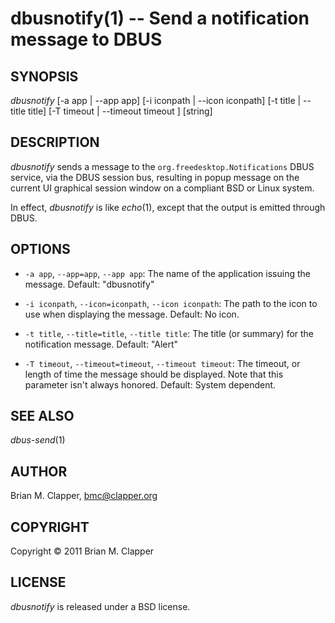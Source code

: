 dbusnotify(1) -- Send a notification message to DBUS
====================================================

## SYNOPSIS

*dbusnotify* \[-a app | --app app\] \[-i iconpath | --icon iconpath\] \[-t title | --title title\] \[-T timeout | --timeout timeout \] \[string\]

## DESCRIPTION

*dbusnotify* sends a message to the `org.freedesktop.Notifications` DBUS
service, via the DBUS session bus, resulting in popup message on the current
UI graphical session window on a compliant BSD or Linux system.

In effect, *dbusnotify* is like *echo*(1), except that the output is emitted
through DBUS.

## OPTIONS

* `-a app`, `--app=app`, `--app app`:
  The name of the application issuing the message. Default: "dbusnotify"

* `-i iconpath`, `--icon=iconpath`, `--icon iconpath`:
  The path to the icon to use when displaying the message. Default: No icon.

* `-t title`, `--title=title`, `--title title`:
  The title (or summary) for the notification message. Default: "Alert"

* `-T timeout`, `--timeout=timeout`, `--timeout timeout`:
  The timeout, or length of time the message should be displayed. Note that
  this parameter isn't always honored. Default: System dependent.

## SEE ALSO

*dbus-send*(1)

## AUTHOR

Brian M. Clapper, [bmc@clapper.org](bmc@clapper.org)

## COPYRIGHT

Copyright &copy; 2011 Brian M. Clapper

## LICENSE

*dbusnotify* is released under a BSD license.
